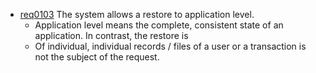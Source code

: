   * [req0103](https://github.com/DomainDrivenArchitecture/ddaRequirement/blob/master/en/requirements/req0103.md) The system allows a restore to application level.
	 * Application level means the complete, consistent state of an application. In contrast, the restore is
	 * Of individual, individual records / files of a user or a transaction is not the subject of the request.
